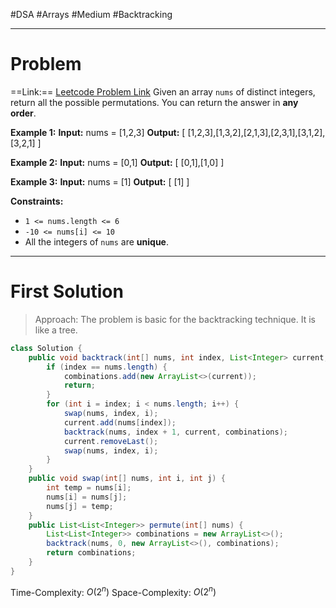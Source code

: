 #DSA #Arrays #Medium #Backtracking 
___
# Problem
==Link:== [Leetcode Problem Link](https://leetcode.com/problems/permutations/description/?envType=problem-list-v2&envId=backtracking)
Given an array `nums` of distinct integers, return all the possible permutations. You can return the answer in **any order**.

**Example 1:**
**Input:** nums = [1,2,3]
**Output:** [ [1,2,3],[1,3,2],[2,1,3],[2,3,1],[3,1,2],[3,2,1] ]

**Example 2:**
**Input:** nums = [0,1]
**Output:** [ [0,1],[1,0] ]

**Example 3:**
**Input:** nums = [1]
**Output:** [ [1] ]

**Constraints:**
- `1 <= nums.length <= 6`
- `-10 <= nums[i] <= 10`
- All the integers of `nums` are **unique**.
___
# First Solution
> Approach: The problem is basic for the backtracking technique. It is like a tree.

```java
class Solution {
    public void backtrack(int[] nums, int index, List<Integer> current, List<List<Integer>> combinations) {
        if (index == nums.length) {
            combinations.add(new ArrayList<>(current));
            return;
        }
        for (int i = index; i < nums.length; i++) {
            swap(nums, index, i);
            current.add(nums[index]);
            backtrack(nums, index + 1, current, combinations);
            current.removeLast();
            swap(nums, index, i);
        }
    }
    public void swap(int[] nums, int i, int j) {
        int temp = nums[i];
        nums[i] = nums[j];
        nums[j] = temp;
    }
    public List<List<Integer>> permute(int[] nums) {
        List<List<Integer>> combinations = new ArrayList<>();
        backtrack(nums, 0, new ArrayList<>(), combinations);
        return combinations;
    }
}
```
Time-Complexity: $O(2^n)$
Space-Complexity: $O(2^n)$